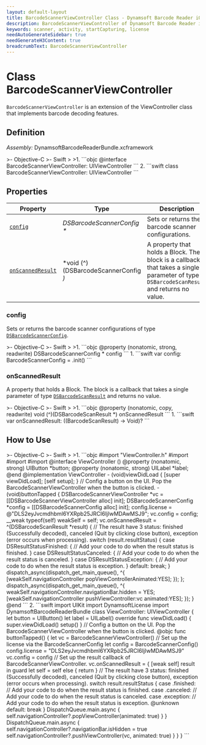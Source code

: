 ```yaml
---
layout: default-layout
title: BarcodeScannerViewController Class - Dynamsoft Barcode Reader iOS Edition
description: BarcodeScannerViewController of Dynamsoft Barcode Reader iOS is a ViewController class that implements barcode decoding features.
keywords: scanner, activity, startCapturing, license 
needAutoGenerateSidebar: true
needGenerateH3Content: true
breadcrumbText: BarcodeScannerViewController
---
```


# Class BarcodeScannerViewController

`BarcodeScannerViewController` is an extension of the ViewController class that implements barcode decoding features.

## Definition

*Assembly:* DynamsoftBarcodeReaderBundle.xcframework

<div class="sample-code-prefix"></div>
>- Objective-C
>- Swift
>
>1. 
```objc
@interface BarcodeScannerViewController: UIViewController
```
2. 
```swift
class BarcodeScannerViewController: UIViewController
```

## Properties

| Property | Type | Description |
| -------- | ---- | ----------- |
| [`config`](#config) | *DSBarcodeScannerConfig \** | Sets or returns the barcode scanner configurations. |
| [`onScannedResult`](#onscannedresult) | *void (^)(DSBarcodeScannerConfig *)* | A property that holds a Block. The block is a callback that takes a single parameter of type `DSBarcodeScanResult` and returns no value. |

### config

Sets or returns the barcode scanner configurations of type [`DSBarcodeScannerConfig`](barcode-scanner-config.md).

<div class="sample-code-prefix"></div>
>- Objective-C
>- Swift
>
>1. 
```objc
@property (nonatomic, strong, readwrite) DSBarcodeScannerConfig * config
```
1. 
```swift
var config: BarcodeScannerConfig = .init()
```

### onScannedResult

A property that holds a Block. The block is a callback that takes a single parameter of type [`DSBarcodeScanResult`](barcode-scan-result.md) and returns no value.

<div class="sample-code-prefix"></div>
>- Objective-C
>- Swift
>
>1. 
```objc
@property (nonatomic, copy, readwrite) void (^)(DSBarcodeScanResult *) onScannedResult
```
1. 
```swift
var onScannedResult: ((BarcodeScanResult) -> Void)?
```

## How to Use

<div class="sample-code-prefix"></div>
>- Objective-C
>- Swift
>
>1. 
```objc
#import "ViewController.h"
#import <DynamsoftLicense/DynamsoftLicense.h>
#import <DynamsoftBarcodeReaderBundle/DynamsoftBarcodeReaderBundle.h>
#import <DynamsoftBarcodeReaderBundle/DynamsoftBarcodeReaderBundle-Swift.h>
@interface ViewController ()
@property (nonatomic, strong) UIButton *button;
@property (nonatomic, strong) UILabel *label;
@end
@implementation ViewController
- (void)viewDidLoad {
   [super viewDidLoad];
   [self setup];
}
// Config a button on the UI. Pop the BarcodeScannerViewController when the button is clicked.
- (void)buttonTapped {
   DSBarcodeScannerViewController *vc = [[DSBarcodeScannerViewController alloc] init];
   DSBarcodeScannerConfig *config = [[DSBarcodeScannerConfig alloc] init];
   config.license = @"DLS2eyJvcmdhbml6YXRpb25JRCI6IjIwMDAwMSJ9";
   vc.config = config;
   __weak typeof(self) weakSelf = self;
   vc.onScannedResult = ^(DSBarcodeScanResult *result) {
          // The result have 3 status: finished (Successfully decoded), canceled (Quit by clicking close button), exception (error occurs when processing).
          switch (result.resultStatus) {
             case DSResultStatusFinished: {
                    // Add your code to do when the result status is finished.
             }
             case DSResultStatusCanceled: {
                    // Add your code to do when the result status is canceled.
             }
             case DSResultStatusException: {
                    // Add your code to do when the result status is exception.
             }
             default:
                    break;
          }
          dispatch_async(dispatch_get_main_queue(), ^{
             [weakSelf.navigationController popViewControllerAnimated:YES];
          });
   };
   dispatch_async(dispatch_get_main_queue(), ^{
          weakSelf.navigationController.navigationBar.hidden = YES;
          [weakSelf.navigationController pushViewController:vc animated:YES];
   });
}
@end
```
2. 
```swift
import UIKit
import DynamsoftLicense
import DynamsoftBarcodeReaderBundle
class ViewController: UIViewController {
   let button = UIButton()
   let label = UILabel()
   override func viewDidLoad() {
          super.viewDidLoad()
          setup()
   }
   // Config a button on the UI. Pop the BarcodeScannerViewController when the button is clicked.
   @objc func buttonTapped() {
          let vc = BarcodeScannerViewController()
          // Set up the license via the BarcodeScannerConfig
          let config = BarcodeScannerConfig()
          config.license = "DLS2eyJvcmdhbml6YXRpb25JRCI6IjIwMDAwMSJ9"
          vc.config = config
          // Set up the result callback of BarcodeScannerViewController.
          vc.onScannedResult = { [weak self] result in
             guard let self = self else { return }
             // The result have 3 status: finished (Successfully decoded), canceled (Quit by clicking close button), exception (error occurs when processing).
             switch result.resultStatus {
             case .finished:
                    // Add your code to do when the result status is finished.
             case .canceled:
                    // Add your code to do when the result status is canceled.
             case .exception:
                    // Add your code to do when the result status is exception.
             @unknown default:
                    break
             }
             DispatchQueue.main.async {
                    self.navigationController?.popViewController(animated: true)
             }
          }
          DispatchQueue.main.async {
             self.navigationController?.navigationBar.isHidden = true
             self.navigationController?.pushViewController(vc, animated: true)
          }
   }
}
```
